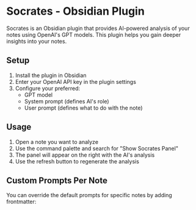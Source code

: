 # Socrates - Obsidian Plugin

Socrates is an Obsidian plugin that provides AI-powered analysis of your notes using OpenAI's GPT models. This plugin helps you gain deeper insights into your notes.

## Setup

1. Install the plugin in Obsidian
2. Enter your OpenAI API key in the plugin settings
3. Configure your preferred:
   - GPT model
   - System prompt (defines AI's role)
   - User prompt (defines what to do with the note)

## Usage

1. Open a note you want to analyze
2. Use the command palette and search for "Show Socrates Panel"
3. The panel will appear on the right with the AI's analysis
4. Use the refresh button to regenerate the analysis

## Custom Prompts Per Note

You can override the default prompts for specific notes by adding frontmatter:
